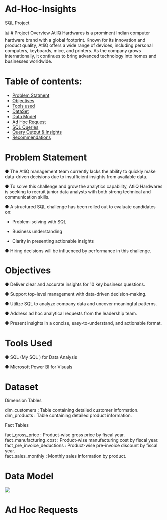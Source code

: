# Ad-Hoc-Insights

SQL Project

📊 # Project Overview
AtliQ Hardwares is a prominent Indian computer hardware brand with a global footprint. Known for its innovation and product quality, AtliQ offers a wide range of devices, including personal computers, keyboards, mice, and printers. As the company grows internationally, it continues to bring advanced technology into homes and businesses worldwide.

# Table of contents:

- [Problem Statment](#Probelm_statement)
- [Objectives](#objectives)
- [Tools used](#Tools_Used)
- [DataSet](#Dataset)
- [Data Model](#Data_Model)
- [Ad Hoc Request](#Ad_Hoc_Request)
- [SQL Queries](#SQL_Queries)
- [Query Output & Insights](#Query_Output_&_Insights)
- [Recommendations](#Recommendations)

# Problem Statement
 
● The AtliQ management team currently lacks the ability to quickly make data-driven decisions due to insufficient insights from available data.

● To solve this challenge and grow the analytics capability, AtliQ Hardwares is seeking to recruit junior data analysts with both strong technical and communication skills.

● A structured SQL challenge has been rolled out to evaluate candidates on:

- Problem-solving with SQL

- Business understanding

- Clarity in presenting actionable insights

● Hiring decisions will be influenced by performance in this challenge.

# Objectives

● Deliver clear and accurate insights for 10 key business questions.

● Support top-level management with data-driven decision-making.

● Utilize SQL to analyze company data and uncover meaningful patterns.

● Address ad hoc analytical requests from the leadership team.

● Present insights in a concise, easy-to-understand, and actionable format.

# Tools Used

● SQL (My SQL ) for Data Analysis

● Microsoft Power BI for Visuals

# Dataset

Dimension Tables

dim_customers : Table containing detailed customer information.  
dim_products : Table containing detailed product information.

Fact Tables

fact_gross_price : Product-wise gross price by fiscal year.  
fact_manufacturing_cost : Product-wise manufacturing cost by fiscal year.  
fact_pre_invoice_deductions : Product-wise pre-invoice discount by fiscal year.  
fact_sales_monthly : Monthly sales information by product.

# Data Model

![](Data-Model.png)


# Ad Hoc Requests


